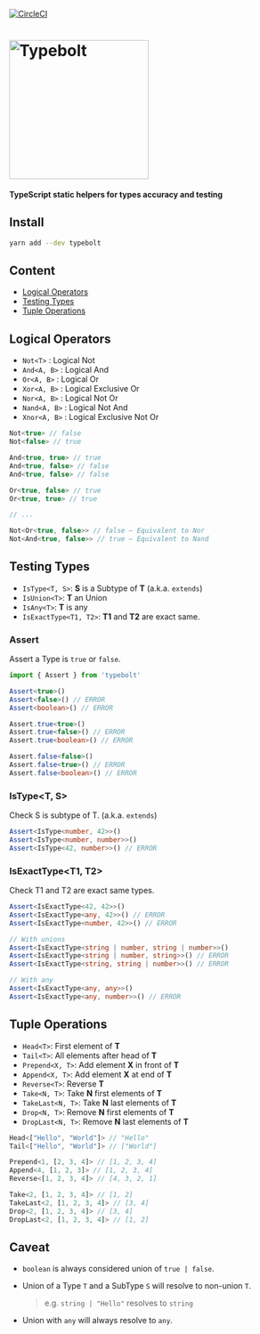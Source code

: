[![CircleCI](https://circleci.com/gh/kube/typebolt.svg?style=svg)](https://circleci.com/gh/kube/typebolt)

<h1>
  <img src="https://cdn.jsdelivr.net/gh/kube/typebolt/logo.svg" width=250 alt="Typebolt" />
</h1>

**TypeScript static helpers for types accuracy and testing**

## Install

```sh
yarn add --dev typebolt
```

## Content

- [Logical Operators](#logical-operators)
- [Testing Types](#testing-types)
- [Tuple Operations](#tuple-operations)

## Logical Operators

- `Not<T>` : Logical Not
- `And<A, B>` : Logical And
- `Or<A, B>` : Logical Or
- `Xor<A, B>` : Logical Exclusive Or
- `Nor<A, B>` : Logical Not Or
- `Nand<A, B>` : Logical Not And
- `Xnor<A, B>` : Logical Exclusive Not Or

```ts
Not<true> // false
Not<false> // true

And<true, true> // true
And<true, false> // false
And<true, false> // false

Or<true, false> // true
Or<true, true> // true

// ...

Not<Or<true, false>> // false – Equivalent to Nor
Not<And<true, false>> // true – Equivalent to Nand
```

## Testing Types

- `IsType<T, S>`: **S** is a Subtype of **T** (a.k.a. `extends`)
- `IsUnion<T>`: **T** an Union
- `IsAny<T>`: **T** is any
- `IsExactType<T1, T2>`: **T1** and **T2** are exact same.

### Assert
Assert a Type is `true` or `false`.

```ts
import { Assert } from 'typebolt'

Assert<true>()
Assert<false>() // ERROR
Assert<boolean>() // ERROR

Assert.true<true>()
Assert.true<false>() // ERROR
Assert.true<boolean>() // ERROR

Assert.false<false>()
Assert.false<true>() // ERROR
Assert.false<boolean>() // ERROR
```

### IsType<T, S>
Check S is subtype of T. (a.k.a. `extends`)

```ts
Assert<IsType<number, 42>>()
Assert<IsType<number, number>>()
Assert<IsType<42, number>>() // ERROR
```

### IsExactType<T1, T2>
Check T1 and T2 are exact same types.

```ts
Assert<IsExactType<42, 42>>()
Assert<IsExactType<any, 42>>() // ERROR
Assert<IsExactType<number, 42>>() // ERROR

// With unions
Assert<IsExactType<string | number, string | number>>()
Assert<IsExactType<string | number, string>>() // ERROR
Assert<IsExactType<string, string | number>>() // ERROR

// With any
Assert<IsExactType<any, any>>()
Assert<IsExactType<any, number>>() // ERROR
```

## Tuple Operations

- `Head<T>`: First element of **T**
- `Tail<T>`: All elements after head of **T**
- `Prepend<X, T>`: Add element **X** in front of **T**
- `Append<X, T>`: Add element **X** at end of **T**
- `Reverse<T>`: Reverse **T**
- `Take<N, T>`: Take **N** first elements of **T**
- `TakeLast<N, T>`: Take **N** last elements of **T**
- `Drop<N, T>`: Remove **N** first elements of **T**
- `DropLast<N, T>`: Remove **N** last elements of **T**

```ts
Head<["Hello", "World"]> // "Hello"
Tail<["Hello", "World"]> // ["World"]

Prepend<1, [2, 3, 4]> // [1, 2, 3, 4]
Append<4, [1, 2, 3]> // [1, 2, 3, 4]
Reverse<[1, 2, 3, 4]> // [4, 3, 2, 1]

Take<2, [1, 2, 3, 4]> // [1, 2]
TakeLast<2, [1, 2, 3, 4]> // [3, 4]
Drop<2, [1, 2, 3, 4]> // [3, 4]
DropLast<2, [1, 2, 3, 4]> // [1, 2]
```

## Caveat

- `boolean` is always considered union of `true | false`.
- Union of a Type `T` and a SubType `S` will resolve to non-union `T`.
  > e.g. `string | "Hello"` resolves to `string`

- Union with `any` will always resolve to `any`.
